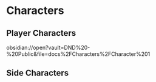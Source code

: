 # Characters

## Player Characters

obsidian://open?vault=DND%20-%20Public&file=docs%2FCharacters%2FCharacter%201
## Side Characters
